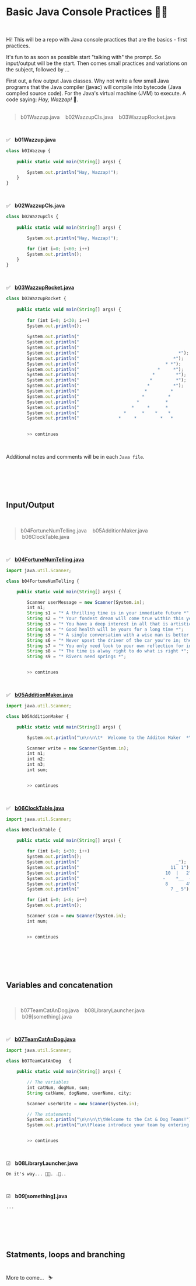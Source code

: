 # Basic Java Console Practices 🎄🎅

<br>

Hi!
This will be a repo with Java console practices that are the basics - first practices.<br>

It's fun to as soon as possible start "talking with" the prompt. So input/output will be the start. Then comes small practices and variations on the subject, followed by ...<br>

First out, a few output Java classes. Why not write a few small Java programs that the Java compiler (javac) will compile into bytecode (Java compiled source code). For the Java's virtual machine (JVM) to execute. A code saying: <i>Hay, Wazzap!</i> 🐋.<br><br>


> b01Wazzup.java &nbsp; &nbsp;b02WazzupCls.java &nbsp; &nbsp;b03WazzupRocket.java 

<br>

✅ &nbsp; <b>b01Wazzup.java</b>
``` javascript
class b01Wazzup {
	
	public static void main(String[] args) {  

		System.out.println("Hay, Wazzap!"); 	
	}
} 
``` 
<br>

✅ &nbsp; <b>b02WazzupCls.java</b>
``` javascript
class b02WazzupCls {
	
	public static void main(String[] args) {  

		System.out.println("Hay, Wazzap!");

		for (int i=0; i<60; i++)
		System.out.println();
	}
} 
```
<br>

✅ &nbsp; [<b>b03WazzupRocket.java</b>](https://github.com/evacaribbean/JavaConsole-basics/blob/master/b03WazzupRocket.java)
``` javascript
class b03WazzupRocket {
	
	public static void main(String[] args) { 
	 
		for (int i=0; i<30; i++)
		System.out.println();	
    	
 		System.out.println("                                                  1´");
 		System.out.println("                                              0´");
 		System.out.println("                                            ´\n\n"); 		  		 	
 		System.out.println("                                      *");
 		System.out.println("                                    *");
 		System.out.println("                                 * *");
 		System.out.println("                              *     *");
 		System.out.println("                            *        *");
 		System.out.println("                           *         *");
 		System.out.println("                          *         *");
 		System.out.println("                         *         *              Hay, Wazzaaaap! :)       ´");
 		System.out.println("                        *         *                                     ´");
 		System.out.println("                      *          *                                     ~~");
 		System.out.println("                    *     *      *                                    /  \\");
 		System.out.println("                 *      *    *    *                                  |oo  <");
 		System.out.println("               *     *         *   *                                  \\= /");
 		

 		>> continues		 		 
``` 
<br>

Additional notes and comments will be in each `Java file`.

<br><br><br><br>




## Input/Output

<br>

> b04FortuneNumTelling.java &nbsp; &nbsp;b05AdditionMaker.java &nbsp; &nbsp;b06ClockTable.java

<br>

✅ &nbsp; [<b>b04FortuneNumTelling.java</b>](https://github.com/evacaribbean/JavaConsole-basics/blob/master/b04FortuneNumTelling.java)
<br>
``` javascript
import java.util.Scanner;

class b04FortuneNumTelling {

	public static void main(String[] args) {

		Scanner userMessage = new Scanner(System.in);
	 	int n1; 
	 	String s1 = "* A thrilling time is in your immediate future *";
	 	String s2 = "* Your fondest dream will come true within this year *";
	 	String s3 = "* You have a deep interest in all that is artistic *";
	 	String s4 = "* Good health will be yours for a long time *";
	 	String s5 = "* A single conversation with a wise man is better than ten years of study *";
	 	String s6 = "* Never upset the driver of the car you're in; they're the master of your destiny until you get home *";
	 	String s7 = "* You only need look to your own reflection for inspiration. Because you are Beautiful! *";
	 	String s8 = "* The time is alway right to do what is right *";
	 	String s9 = "* Rivers need springs *";


	 	>> continues
```
<br>

✅ &nbsp; [<b>b05AdditionMaker.java</b>](https://github.com/evacaribbean/JavaConsole-basics/blob/master/b05AdditionMaker.java)
<br>
``` javascript
import java.util.Scanner;

class b05AdditionMaker {

	public static void main(String[] args) {

		System.out.println("\n\n\n\t*  Welcome to the Additon Maker  *\n\n\t    Add three numbers and the \n\t     sum will be calculated!\n\n");

		Scanner write = new Scanner(System.in);
		int n1;
		int n2;
		int n3;
		int sum;


		>> continues
```
<br>

✅ &nbsp; [<b>b06ClockTable.java</b>](https://github.com/evacaribbean/JavaConsole-basics/blob/master/b06ClockTable.java)
<br>
``` javascript
import java.util.Scanner;

class b06ClockTable {
	
	public static void main(String[] args) {  

		for (int i=0; i<30; i++)
		System.out.println();
		System.out.println("                                     _");
		System.out.println("                                   11  1");
		System.out.println("                                 10  |   2");
		System.out.println("                                -    *__  -");
		System.out.println("                                 8       4");
		System.out.println("                                   7 _ 5");

		for (int i=0; i<6; i++)
		System.out.println();

		Scanner scan = new Scanner(System.in);
		int num;


		>> continues   
```
 
<br><br><br><br>




## Variables and concatenation 

<br>

> b07TeamCatAnDog.java &nbsp; &nbsp;b08LibraryLauncher.java &nbsp; &nbsp;b09[something].java

<br>

✅ &nbsp; [<b>b07TeamCatAnDog.java</b>](https://github.com/evacaribbean/JavaConsole-basics/blob/master/b07TeamCatAnDog.java)
<br>
``` javascript
import java.util.Scanner;

class b07TeamCatAnDog	{

	public static void main(String[] args) {

		// The variables
		int catNum, dogNum, sum;
		String catName, dogName, userName, city;

		Scanner userWrite = new Scanner(System.in);

		// The statements
		System.out.println("\n\n\n\t\tWelcome to the Cat & Dog Teams!");
		System.out.println("\n\tPlease introduce your team by entering your forename,");


		>> continues 
```
<br>

☑ &nbsp; <b>b08LibraryLauncher.java</b><br>
``` 
On it's way... 🐳🐬. .🐠..
```
<br>

☑ &nbsp; <b>b09[something].java</b><br>
``` 
...
```
 
<br><br><br><br>




## Statments, loops and branching 
<br>
More to come... &nbsp; ⛷<br><br>

<br><br><br><br>